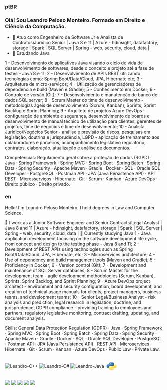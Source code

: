 ### ptBR
### Olá! Sou Leandro Peloso Monteiro. Formado em Direito e Ciência da Computação.

- 🔭 Atuo como Engenheiro de Software Jr e Analista de Contratos/Jurídico Senior | Java 8 e 11 | Azure - hdinsight, datafactory, storage | Spark | SQL Server | Spring - web, security, cloud, data |
- 🌱 Estudando Java 

1 - Desenvolvimento de aplicativos Java visando o ciclo de vida de desenvolvimento de softwares, desde o conceito e projeto até a fase de testes – Java 8 e 11;
2 - Desenvolvimento de APIs REST utilizando tecnologias como: Spring Boot/Data/Cloud, JPA, Hibernate etc;
3 - Arquitetura de micro-serviços;
4 - Utilização de gerenciadores de dependência e build (Maven e Gradle);
5 - Conhecimento em Docker;
6 - Controle de versão (Git);
7 - Desenvolvimento e manutenção de banco de dados SQL server;
8 - Scrum Master do time de desenvolvimento - metodologias ágeis de desenvolvimento (Scrum, Kanban), Sprints, Sprint Backlog e Sprint Planning;
9 - Arquiteto de projetos Azure DevOps - configuração de ambiente e segurança, desenvolvimento de boards e desenvolvimento de manual técnico de utilização para clientes, gerentes de projetos, time de negócios e time de desenvolvimento;
10 - Analista Jurídico/Negócios Senior - análise e previsão de riscos, pesquisas em legislação, doutrina e jurisprudência, LGPD - aplicação de treinamento aos colaboradores e parceiros, acompanhamento legislativo regulatório, contratos, elaboração, atualização e análise de documentos.

Competências: Regulamento geral sobre a proteção de dados (RGPD) · Java · Spring Framework · Spring MVC · Spring Boot · Spring Batch · Spring Data · Spring Security · Apache Maven · Gradle · Docker · SQL · Oracle SQL Developer · PostgreSQL · Postman API · JPA (Java Persistence API) · API REST · Microsserviços · Hibernate · Git · Scrum · Kanban · Azure DevOps · Direito público · Direito privado.


### en
Hello! I'm Leandro Peloso Monteiro. I hold degrees in Law and Computer Science.

🔭 I work as a Junior Software Engineer and Senior Contracts/Legal Analyst | Java 8 and 11 | Azure - hdinsight, datafactory, storage | Spark | SQL Server | Spring - web, security, cloud, data |
🌱 Currently studying Java
1 - Java application development focusing on the software development life cycle, from concept and design to the testing phase - Java 8 and 11;
2 - Development of REST APIs using technologies such as Spring Boot/Data/Cloud, JPA, Hibernate, etc;
3 - Microservices architecture;
4 - Use of dependency and build management tools (Maven and Gradle);
5 - Proficiency in Docker;
6 - Version control (Git);
7 - Development and maintenance of SQL Server databases;
8 - Scrum Master for the development team - agile development methodologies (Scrum, Kanban), Sprints, Sprint Backlog, and Sprint Planning;
9 - Azure DevOps project architect - environment and security configuration, board development, and creation of technical usage manuals for clients, project managers, business teams, and development teams;
10 - Senior Legal/Business Analyst - risk analysis and prediction, legal research in legislation, doctrine, and jurisprudence, GDPR compliance - providing training to employees and partners, regulatory legislative monitoring, contract drafting, updating, and document analysis.

Skills: General Data Protection Regulation (GDPR) · Java · Spring Framework · Spring MVC · Spring Boot · Spring Batch · Spring Data · Spring Security · Apache Maven · Gradle · Docker · SQL · Oracle SQL Developer · PostgreSQL · Postman API · JPA (Java Persistence API) · REST API · Microservices · Hibernate · Git · Scrum · Kanban · Azure DevOps · Public Law · Private Law.




<div style="display: inline_block"><br>
  <img align="center" alt="Leandro-C++" height="30" width="40" src="https://cdn.jsdelivr.net/gh/devicons/devicon/icons/cplusplus/cplusplus-original.svg">
  <img align="center" alt="Leandro-C#" height="30" width="40" src="https://cdn.jsdelivr.net/gh/devicons/devicon/icons/csharp/csharp-original.svg">
  <img align="center" alt="Leandro-Java" height="30" width="40" src="https://cdn.jsdelivr.net/gh/devicons/devicon/icons/java/java-original.svg">
  <img align="center" alt="Leandro-Python" height="30" width="40" src="https://raw.githubusercontent.com/devicons/devicon/master/icons/python/python-original.svg">
</div>
  
  ##
 
<div> 
  <a href="https://www.youtube.com/channel/UCqMh9iAtShcu1sTEd9I_uyg" target="_blank"><img src="https://img.shields.io/badge/YouTube-FF0000?style=for-the-badge&logo=youtube&logoColor=white" target="_blank"></a>
  <a href="https://instagram.com/leandropeloso" target="_blank"><img src="https://img.shields.io/badge/-Instagram-%23E4405F?style=for-the-badge&logo=instagram&logoColor=white" target="_blank"></a>
 <a href="https://discord.gg/V3MNhnU2" target="_blank"><img src="https://img.shields.io/badge/Discord-7289DA?style=for-the-badge&logo=discord&logoColor=white" target="_blank"></a> 
  <a href = "mailto:leandropeloso@gmail.com"><img src="https://img.shields.io/badge/-Gmail-%23333?style=for-the-badge&logo=gmail&logoColor=white" target="_blank"></a>
  <a href="https://www.linkedin.com/in/leandro-peloso-monteiro-220924250/" target="_blank"><img src="https://img.shields.io/badge/-LinkedIn-%230077B5?style=for-the-badge&logo=linkedin&logoColor=white" target="_blank"></a> 
  
</div>
